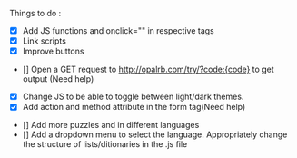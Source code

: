 Things to do :

- [X] Add JS functions and onclick="" in respective tags
- [X] Link scripts
- [X] Improve buttons
- [] Open a GET request to http://opalrb.com/try/?code:{code} to get output (Need help)
- [X] Change JS to be able to toggle between light/dark themes. 
- [x] Add action and method attribute in the form tag(Need help)
- [] Add more puzzles and in different languages
- [] Add a dropdown menu to select the language. Appropriately change the structure of lists/ditionaries in the .js file

